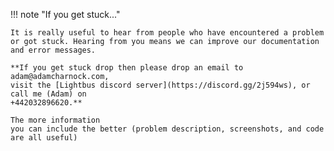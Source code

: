 !!! note "If you get stuck..."

    It is really useful to hear from people who have encountered a problem 
    or got stuck. Hearing from you means we can improve our documentation 
    and error messages.
    
    **If you get stuck drop then please drop an email to adam@adamcharnock.com, 
    visit the [Lightbus discord server](https://discord.gg/2j594ws), or call me (Adam) on 
    +442032896620.** 
    
    The more information 
    you can include the better (problem description, screenshots, and code are all useful)

